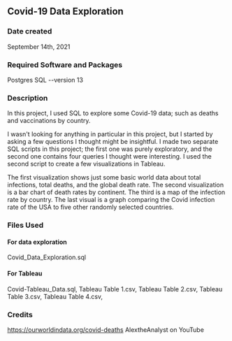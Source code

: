 ## Covid-19 Data Exploration

### Date created
September 14th, 2021

### Required Software and Packages
Postgres SQL --version 13

### Description
In this project, I used SQL to explore some Covid-19 data; such as deaths and vaccinations by country.

I wasn't looking for anything in particular in this project, but I started by asking a few questions I thought might be insightful. I made two separate SQL scripts in this project; the first one was purely exploratory, and the second one contains four queries I thought were interesting. I used the second script to create a few visualizations in Tableau.

The first visualization shows just some basic world data about total infections, total deaths, and the global death rate. The second visualization is a bar chart of death rates by continent. The third is a map of the infection rate by country. The last visual is a graph comparing the Covid infection rate of the USA to five other randomly selected countries.

### Files Used
#### For data exploration
Covid_Data_Exploration.sql

#### For Tableau
Covid-Tableau_Data.sql,
Tableau Table 1.csv,
Tableau Table 2.csv,
Tableau Table 3.csv,
Tableau Table 4.csv,


### Credits
https://ourworldindata.org/covid-deaths
AlextheAnalyst on YouTube
